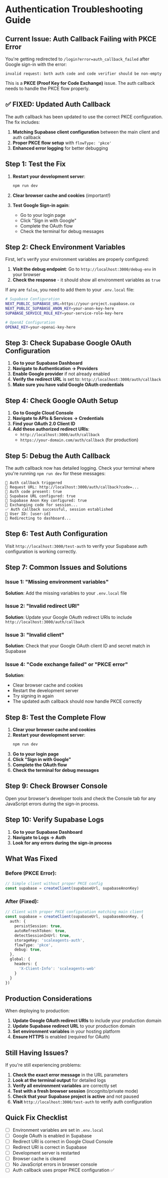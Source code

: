 # Authentication Troubleshooting Guide

## Current Issue: Auth Callback Failing with PKCE Error

You're getting redirected to `/login?error=auth_callback_failed` after Google sign-in with the error:
```
invalid request: both auth code and code verifier should be non-empty
```

This is a **PKCE (Proof Key for Code Exchange)** issue. The auth callback needs to handle the PKCE flow properly.

## ✅ FIXED: Updated Auth Callback

The auth callback has been updated to use the correct PKCE configuration. The fix includes:

1. **Matching Supabase client configuration** between the main client and auth callback
2. **Proper PKCE flow setup** with `flowType: 'pkce'`
3. **Enhanced error logging** for better debugging

## Step 1: Test the Fix

1. **Restart your development server**:
   ```bash
   npm run dev
   ```

2. **Clear browser cache and cookies** (important!)

3. **Test Google Sign-in again**:
   - Go to your login page
   - Click "Sign in with Google"
   - Complete the OAuth flow
   - Check the terminal for debug messages

## Step 2: Check Environment Variables

First, let's verify your environment variables are properly configured:

1. **Visit the debug endpoint**: Go to `http://localhost:3000/debug-env` in your browser
2. **Check the response** - it should show all environment variables as `true`

If any are `false`, you need to add them to your `.env.local` file:

```bash
# Supabase Configuration
NEXT_PUBLIC_SUPABASE_URL=https://your-project.supabase.co
NEXT_PUBLIC_SUPABASE_ANON_KEY=your-anon-key-here
SUPABASE_SERVICE_ROLE_KEY=your-service-role-key-here

# OpenAI Configuration
OPENAI_KEY=your-openai-key-here
```

## Step 3: Check Supabase Google OAuth Configuration

1. **Go to your Supabase Dashboard**
2. **Navigate to Authentication → Providers**
3. **Enable Google provider** if not already enabled
4. **Verify the redirect URL** is set to: `http://localhost:3000/auth/callback`
5. **Make sure you have valid Google OAuth credentials**

## Step 4: Check Google OAuth Setup

1. **Go to Google Cloud Console**
2. **Navigate to APIs & Services → Credentials**
3. **Find your OAuth 2.0 Client ID**
4. **Add these authorized redirect URIs**:
   - `http://localhost:3000/auth/callback`
   - `https://your-domain.com/auth/callback` (for production)

## Step 5: Debug the Auth Callback

The auth callback now has detailed logging. Check your terminal where you're running `npm run dev` for these messages:

```
🔄 Auth callback triggered
📝 Request URL: http://localhost:3000/auth/callback?code=...
🔑 Auth code present: true
🔧 Supabase URL configured: true
🔧 Supabase Anon Key configured: true
🔐 Exchanging code for session...
✅ Auth callback successful, session established
👤 User ID: [user-id]
🔄 Redirecting to dashboard...
```

## Step 6: Test Auth Configuration

Visit `http://localhost:3000/test-auth` to verify your Supabase auth configuration is working correctly.

## Step 7: Common Issues and Solutions

### Issue 1: "Missing environment variables"
**Solution**: Add the missing variables to your `.env.local` file

### Issue 2: "Invalid redirect URI"
**Solution**: Update your Google OAuth redirect URIs to include `http://localhost:3000/auth/callback`

### Issue 3: "Invalid client"
**Solution**: Check that your Google OAuth client ID and secret match in Supabase

### Issue 4: "Code exchange failed" or "PKCE error"
**Solution**: 
- Clear browser cache and cookies
- Restart the development server
- Try signing in again
- The updated auth callback should now handle PKCE correctly

## Step 8: Test the Complete Flow

1. **Clear your browser cache and cookies**
2. **Restart your development server**:
   ```bash
   npm run dev
   ```
3. **Go to your login page**
4. **Click "Sign in with Google"**
5. **Complete the OAuth flow**
6. **Check the terminal for debug messages**

## Step 9: Check Browser Console

Open your browser's developer tools and check the Console tab for any JavaScript errors during the sign-in process.

## Step 10: Verify Supabase Logs

1. **Go to your Supabase Dashboard**
2. **Navigate to Logs → Auth**
3. **Look for any errors during the sign-in process**

## What Was Fixed

### Before (PKCE Error):
```typescript
// Simple client without proper PKCE config
const supabase = createClient(supabaseUrl, supabaseAnonKey)
```

### After (Fixed):
```typescript
// Client with proper PKCE configuration matching main client
const supabase = createClient(supabaseUrl, supabaseAnonKey, {
  auth: {
    persistSession: true,
    autoRefreshToken: true,
    detectSessionInUrl: true,
    storageKey: 'scaleagents-auth',
    flowType: 'pkce',
    debug: true,
  },
  global: {
    headers: {
      'X-Client-Info': 'scaleagents-web'
    }
  }
})
```

## Production Considerations

When deploying to production:

1. **Update Google OAuth redirect URIs** to include your production domain
2. **Update Supabase redirect URL** to your production domain
3. **Set environment variables** in your hosting platform
4. **Ensure HTTPS** is enabled (required for OAuth)

## Still Having Issues?

If you're still experiencing problems:

1. **Check the exact error message** in the URL parameters
2. **Look at the terminal output** for detailed logs
3. **Verify all environment variables** are correctly set
4. **Test with a fresh browser session** (incognito/private mode)
5. **Check that your Supabase project is active** and not paused
6. **Visit** `http://localhost:3000/test-auth` to verify auth configuration

## Quick Fix Checklist

- [ ] Environment variables are set in `.env.local`
- [ ] Google OAuth is enabled in Supabase
- [ ] Redirect URI is correct in Google Cloud Console
- [ ] Redirect URI is correct in Supabase
- [ ] Development server is restarted
- [ ] Browser cache is cleared
- [ ] No JavaScript errors in browser console
- [ ] Auth callback uses proper PKCE configuration ✅
